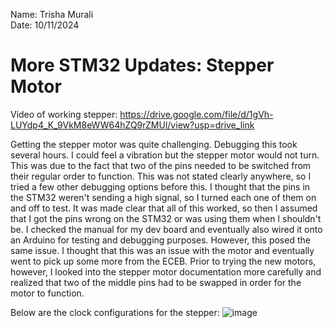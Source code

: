Name: Trisha Murali <br/>
Date: 10/11/2024

# More STM32 Updates: Stepper Motor 

Video of working stepper: https://drive.google.com/file/d/1gVh-LUYdp4_K_9VkM8eWW64hZQ9rZMUl/view?usp=drive_link

Getting the stepper motor was quite challenging. Debugging this took several hours. I could feel a vibration but the stepper motor would not turn. This was due to the fact that two of the pins needed to be switched from their regular order to function. This was not stated clearly anywhere, so I tried a few other debugging options before this. I thought that the pins in the STM32 weren't sending a high signal, so I turned each one of them on and off to test. It was made clear that all of this worked, so then I assumed that I got the pins wrong on the STM32 or was using them when I shouldn't be. I checked the manual for my dev board and eventually also wired it onto an Arduino for testing and debugging purposes. However, this posed the same issue. I thought that this was an issue with the motor and eventually went to pick up some more from the ECEB. Prior to trying the new motors, however, I looked into the stepper motor documentation more carefully and realized that two of the middle pins had to be swapped in order for the motor to function. 

Below are the clock configurations for the stepper:
![image](https://github.com/user-attachments/assets/2d9b5283-384b-4f6d-b49b-f1f0cc6d49c6)
